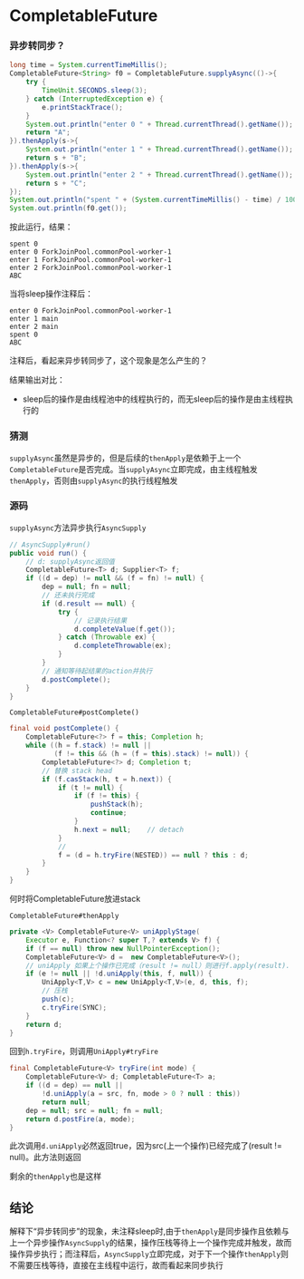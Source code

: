 # CompletableFuture

### 异步转同步？

```java
long time = System.currentTimeMillis();
CompletableFuture<String> f0 = CompletableFuture.supplyAsync(()->{
    try {
        TimeUnit.SECONDS.sleep(3);
    } catch (InterruptedException e) {
        e.printStackTrace();
    }
    System.out.println("enter 0 " + Thread.currentThread().getName());
    return "A";
}).thenApply(s->{
    System.out.println("enter 1 " + Thread.currentThread().getName());
    return s + "B";
}).thenApply(s->{
    System.out.println("enter 2 " + Thread.currentThread().getName());
    return s + "C";
});
System.out.println("spent " + (System.currentTimeMillis() - time) / 1000);
System.out.println(f0.get());
```
按此运行，结果：

```
spent 0
enter 0 ForkJoinPool.commonPool-worker-1
enter 1 ForkJoinPool.commonPool-worker-1
enter 2 ForkJoinPool.commonPool-worker-1
ABC
```
当将sleep操作注释后：

```
enter 0 ForkJoinPool.commonPool-worker-1
enter 1 main
enter 2 main
spent 0
ABC
```
注释后，看起来异步转同步了，这个现象是怎么产生的？

结果输出对比：

* sleep后的操作是由线程池中的线程执行的，而无sleep后的操作是由主线程执行的

### 猜测

`supplyAsync`虽然是异步的，但是后续的`thenApply`是依赖于上一个`CompletableFuture`是否完成。当`supplyAsync`立即完成，由主线程触发`thenApply`，否则由`supplyAsync`的执行线程触发

### 源码

`supplyAsync`方法异步执行`AsyncSupply`

```java
// AsyncSupply#run()
public void run() {
	// d: supplyAsync返回值
    CompletableFuture<T> d; Supplier<T> f;
    if ((d = dep) != null && (f = fn) != null) {
        dep = null; fn = null;
        // 还未执行完成
        if (d.result == null) {
            try { 
            	// 记录执行结果
                d.completeValue(f.get());
            } catch (Throwable ex) {
                d.completeThrowable(ex);
            }
        }
        // 通知等待起结果的action并执行
        d.postComplete();
    }
}
```

`CompletableFuture#postComplete()`

```java
final void postComplete() {
    CompletableFuture<?> f = this; Completion h;
    while ((h = f.stack) != null ||
           (f != this && (h = (f = this).stack) != null)) {
        CompletableFuture<?> d; Completion t;
    	// 替换 stack head
        if (f.casStack(h, t = h.next)) {
            if (t != null) {
                if (f != this) {
                    pushStack(h);
                    continue;
                }
                h.next = null;    // detach
            }
            // 
            f = (d = h.tryFire(NESTED)) == null ? this : d;
        }
    }
}
```

何时将CompletableFuture放进stack

`CompletableFuture#thenApply`

```java
private <V> CompletableFuture<V> uniApplyStage(
    Executor e, Function<? super T,? extends V> f) {
    if (f == null) throw new NullPointerException();
    CompletableFuture<V> d =  new CompletableFuture<V>();
    // uniApply 如果上个操作已完成（result != null）则进行f.apply(result). 否则将操作压栈
    if (e != null || !d.uniApply(this, f, null)) {
        UniApply<T,V> c = new UniApply<T,V>(e, d, this, f);
        // 压栈
        push(c);
        c.tryFire(SYNC);
    }
    return d;
}
```

回到`h.tryFire`，则调用`UniApply#tryFire`

```java
final CompletableFuture<V> tryFire(int mode) {
    CompletableFuture<V> d; CompletableFuture<T> a;
    if ((d = dep) == null ||
        !d.uniApply(a = src, fn, mode > 0 ? null : this))
        return null;
    dep = null; src = null; fn = null;
    return d.postFire(a, mode);
}
```

此次调用`d.uniApply`必然返回true，因为src(上一个操作)已经完成了(result != null)。此方法则返回

剩余的`thenApply`也是这样

## 结论

解释下“异步转同步”的现象，未注释sleep时,由于`thenApply`是同步操作且依赖与上一个异步操作`AsyncSupply`的结果，操作压栈等待上一个操作完成并触发，故而操作异步执行；而注释后，`AsyncSupply`立即完成，对于下一个操作`thenApply`则不需要压栈等待，直接在主线程中运行，故而看起来同步执行









